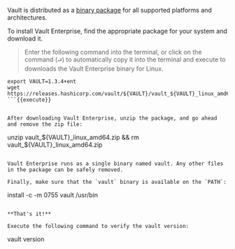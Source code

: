 Vault is distributed as a [binary package](https://www.vaultproject.io/downloads.html) for all supported platforms and architectures.

To install Vault Enterprise, find the appropriate package for your system and download it.

> Enter the following command into the terminal, or click on the command (`⮐`) to automatically copy it into the terminal and execute to downloads the Vault Enterprise binary for Linux.

```
export VAULT=1.3.4+ent
wget https://releases.hashicorp.com/vault/${VAULT}/vault_${VAULT}_linux_amd64.zip
```{{execute}}


After downloading Vault Enterprise, unzip the package, and go ahead and remove the zip file:

```
unzip vault_${VAULT}_linux_amd64.zip && rm vault_${VAULT}_linux_amd64.zip
```{{execute}}

Vault Enterprise runs as a single binary named vault. Any other files in the package can be safely removed.

Finally, make sure that the `vault` binary is available on the `PATH`:

```
install -c -m 0755 vault /usr/bin
```{{execute}}

**That's it!**

Execute the following command to verify the vault version:

```
vault version
```{{execute}}
